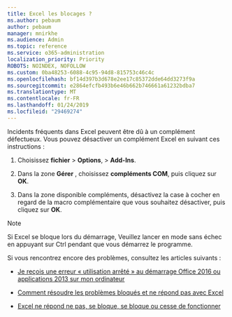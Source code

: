 ```yaml
---
title: Excel les blocages ?
ms.author: pebaum
author: pebaum
manager: mnirkhe
ms.audience: Admin
ms.topic: reference
ms.service: o365-administration
localization_priority: Priority
ROBOTS: NOINDEX, NOFOLLOW
ms.custom: 0ba48253-6088-4c95-94d8-815753c46c4c
ms.openlocfilehash: bf14d397b3d678e2ee17c85372dde64dd3273f9a
ms.sourcegitcommit: e2864efcfb493b6e46b662b746661a61232bdba7
ms.translationtype: MT
ms.contentlocale: fr-FR
ms.lasthandoff: 01/24/2019
ms.locfileid: "29469274"
---
```

Incidents fréquents dans Excel peuvent être dû à un complément défectueux. Vous pouvez désactiver un complément Excel en suivant ces instructions :
  
1. Choisissez **fichier** \> **Options**, \> **Add-Ins**.
    
2. Dans la zone **Gérer** , choisissez **compléments COM**, puis cliquez sur **OK**.
    
3. Dans la zone disponible compléments, désactivez la case à cocher en regard de la macro complémentaire que vous souhaitez désactiver, puis cliquez sur **OK**.
    
> [!NOTE]
> Si Excel se bloque lors du démarrage, Veuillez lancer en mode sans échec en appuyant sur Ctrl pendant que vous démarrez le programme. 
  
Si vous rencontrez encore des problèmes, consultez les articles suivants :
  
- [Je reçois une erreur « utilisation arrêté » au démarrage Office 2016 ou applications 2013 sur mon ordinateur](https://support.office.com/article/52bd7985-4e99-4a35-84c8-2d9b8301a2fa.aspx)
    
- [Comment résoudre les problèmes bloqués et ne répond pas avec Excel](https://support.microsoft.com/en-us/help/2758592/how-to-troubleshoot-crashing-and-not-responding-issues-with-excel)
    
- [Excel ne répond ne pas, se bloque, se bloque ou cesse de fonctionner](https://support.office.com/article/37e7d3c9-9e84-40bf-a805-4ca6853a1ff4.aspx)
    
